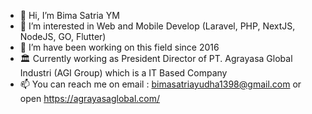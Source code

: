 - 👋 Hi, I’m Bima Satria YM
- 👀 I’m interested in Web and Mobile Develop (Laravel, PHP, NextJS, NodeJS, GO, Flutter)
- 💞️ I’m have been working on this field since 2016
- 🏛️ Currently working as President Director of PT. Agrayasa Global Industri (AGI Group) which is a IT Based Company
- 📫 You can reach me on email : bimasatriayudha1398@gmail.com or open https://agrayasaglobal.com/

<!---
Bimbimmmm/Bimbimmmm is a ✨ special ✨ repository because its `README.md` (this file) appears on your GitHub profile.
You can click the Preview link to take a look at your changes.
--->
